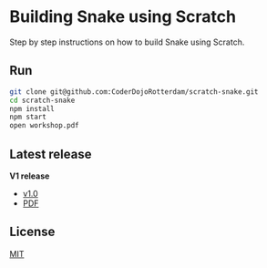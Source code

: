 # Building Snake using Scratch

Step by step instructions on how to build Snake using Scratch.

## Run
```bash
git clone git@github.com:CoderDojoRotterdam/scratch-snake.git
cd scratch-snake
npm install
npm start
open workshop.pdf
```

## Latest release
**V1 release**
- [v1.0](https://github.com/CoderDojoRotterdam/scratch-snake/releases/tag/1.0)
- [PDF](https://github.com/CoderDojoRotterdam/scratch-snake/releases/download/1.0/workshop.pdf)

## License
[MIT](LICENSE)
